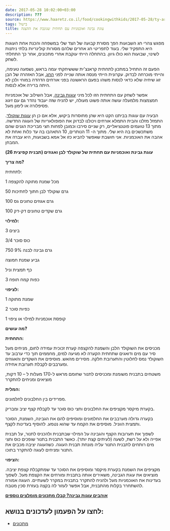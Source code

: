 ```yaml
---
date: 2017-05-28 10:02:00+03:00
description: ???
source: https://www.haaretz.co.il/food/cookingwithkids/2017-05-28/ty-article/0000017f-f8d7-d47e-a37f-f9ff8b100000
tags: בישול
title: עוגת גבינה ואוכמניות עם תחתית שגונבת את ההצגה
---
```


מפגש צהרי חג השבועות הפך מסורת קבועה של הצד שלי במשפחה והכנת אחת העוגות היא התפקיד שלי. בעוד לתפריטי חג אחרים שלהם מסורות קולינריות בלתי ניתנות לשינוי, שבועות הוא כולו גיוון. בהתחלה הייתי עוקבת אחרי מתכונים, אחר כך התחלתי לשחק. 

הפעם זה התחיל במתכון לתחתית קראנצ'ית שששיחקתי עמה בראש, נשמעה טעימה, והייתי מוכרחה לבדוק. עקרונית הייתי מנסה אותה שנייה לפני [החג](/food/shavuot-recipes), אבל האזהרה של הבן זוג שיחיה שלא כדאי לנסות משהו בפעם הראשונה בפני אורחים הדהדה במוחי ולכן לא היתה ברירה אלא לנסות. 

אפשר לשחק עם התחתית הזו לכל מיני [עוגות גבינה](/food/shavuot-recipes/2019-06-02/ty-article/0000017f-e5e4-dc7e-adff-f5ed411c0000), אבל השילוב של אוכמניות חמצמצות מלמעלה עושה אותה פשוט מעולה, יש להניח שזה יעבוד נהדר גם עם זיגוג פסיפלורה או לימון מעל. 

הבעיה עם עוגות בביתנו הקט היא שהן מחוסרות ביקוש, אלא אם כן הן [עוגות שוקולד](/food/cookingwithkids/2017-02-02/ty-article/0000017f-f8ec-d044-adff-fbfde32d0000). התמזל מזלנו והבית התמלא אורחים ויכולנו לבדוק את הפופולאריות של העוגה החדשה. מתוך 13 טועמים פוטנציאליים, רק שניים סירבו וכמובן לפחות חצי מבריכת הגנים שהם משתכשכים בה היא שלי. מתוך ה- 11 הנותרים, 10 התאהבו בה עד כלות ואחת לא אהבה את האוכמניות. אני חושבת שאפשר להביא כזו אל אמא בשבועות, היא עברה את המבחן. 

**עוגת גבינת ואוכמניות עם תחתית של שוקולד לבן ואגוזים (תבנית קפיצית 26)** 

**מה צריך?** 

לתחתית: 

1 מכל שמנת מתוקה להקצפה 

50 גרם שוקולד לבן חתוך לחתיכות 

100 גרם אגוזים טחונים גס 

100 גרם שקדים טחונים דק-דק 

**למילוי:** 

3 ביצים 

3/4 כוס סוכר 

750 גרם גבינה לבנה 9% 

גביע שמנת חמוצה 

כף תמצית וניל 

3 כפות קמח תופח 

**לציפוי:** 

1 שמנת מתוקה 

2 כפיות סוכר 

1 קופסת אוכמניות למילוי או ציפוי 

**מה עושים?** 

**התחתית:** 

מכניסים את השוקולד הלבן והשמנת להקצפה קערת זכוכית עמידה לחום, מניחים מעל סיר עם מים ודואגים שתחתית הקערה לא מגיעה למים, מחממים תוך כדי ערבוב עד השוקולד נמס לחלוטין והתערובת חלקה. מסירים מהאש. מוסיפים את השקדים והאגוזים ומערבבים לקבלת תערובת אחידה. 

משטחים בתבנית משומנת ומכניסים לתנור שחומם מראש ל-170 מעלות ל – 10 דקות, מוציאים ומניחים להתקרר 

**המלית:** 

מפרידים בין החלבונים לחלמונים. 

בקערת מיקסר מקציפים את החלבונים וחצי כוס סוכר עד לקבלת קצף יציב ומבריק. 

בקערה גדולה מערבבים את החלמונים ומוסיפים להם את הגבינה, השמנת, הסוכר ותמצית הווניל. מוסיפים את הקמח עד שהוא נטמע. להוסיף בעדינות לקצף. 

לשפוך את תערובות הקצף והגבינה על המילוי שבתבנית ולהכניס לתנור, על תבנית אפייה ולא על רשת, לשעה (לעיתים קצת יותר). כאשר התבנית בתנור שופכים כוס וחצי מים רותחים לתבנית התנור עליה מונחת תבנית העוגה. כשהעוגה יציבה מכבים את התנור ומניחים לעוגה להתקרר בתוכו. 

**הציפוי:** 

מקציפים את השמנת בקערת מיקסר ומוסיפים את הסוכר עד שמתקבלת קצפת יציבה. מוציאים את עוגת הגבינה, משאירים אותה בתבנית ומורחים את הקצפת מעל. לשפוך בעדינות את האוכמניות מעל ולהניח להתקרר בתבנית במקרר לשעתיים. העוגה אמורה להשתחרר בקלות מהתבנית, אבל אפשר לעזור לה בקצה בעזרת סכין מטבח. 

**[אוהבים עוגות גבינה? קבלו מתכונים מומלצים נוספים](https://www.haaretz.co.il/ty-tag/cheesecake-0000017f-da2c-dea8-a77f-de6e4c2e0000)**

לחצו על הפעמון לעדכונים בנושא:
------------------------------

* [מתכונים](/ty-tag/recipes-0000017f-da28-dea8-a77f-de6a4ba50000)